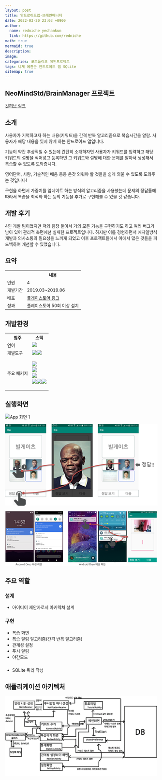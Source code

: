 ```yaml
---
layout: post
title: 안드로이드앱-브래인매니저
date: 2022-03-20 23:03 +0900
author:
  name: redniche yechankun
  link: https://github.com/redniche
math: true
mermaid: true
description:
image:
categories: 포트폴리오 메인프로젝트
tags: 니체 예찬군 안드로이드 앱 SQLite
sitemap: true
---
```


## NeoMindStd/BrainManager 프로젝트

[깃허브 링크](https://github.com/NeoMindStd/BrainManager)

## 소개

사용자가 기억하고자 하는 내용(키워드)을 간격 반복 알고리즘으로 복습시간을 알람. 사용자가 해당 내용을 잊지 않게 하는 안드로이드 앱입니다.

기능이 약간 추상적일 수 있는데 간단히 소개하자면 사용자가 키워드를 입력하고 해당 키워드의 설명을 적어넣고 등록하면 그 키워드와 설명에 대한 문제를 알아서 생성해서 복습할 수 있도록 도와줍니다.

영어단어, 사람, 기술적인 배움 등등 온갖 외워야 할 것들을 쉽게 외울 수 있도록 도와주는 것입니다!

구현을 하면서 가중치를 업데이트 하는 방식의 알고리즘을 사용했는데 문제의 정답률에 따라서 복습을 최적화 하는 등의 기능을 추가로 구현해볼 수 있을 것 같습니다.

## 개발 후기

4인 개발 팀이었지만 저와 팀장 둘이서 거의 모든 기능을 구현하기도 하고 여러 버그가 남아 있어 관리적 측면에선 실패한 프로젝트입니다. 하지만 이를 경험하면서 애자일방식 개발과 의사소통의 필요성을 느끼게 되었고 이후 프로젝트들에서 이에서 많은 것들을 피드백하여 개선할 수 있었습니다.

## 요약

<table>
    <th></th>    
    <th>내용</th>
    <tr>
        <td>인원</td>
        <td>4</td>
    </tr>
    <tr>
        <td>개발기간</td>
        <td>2019.03~2019.06</td>
    </tr>
    <tr>
        <td>배포</td>
        <td><a href="https://play.google.com/store/apps/details?id=std.neomind.brainmanager"> 플레이스토어 링크</td>
    </tr>
    <tr>
        <td>성과</td>
        <td> 플레이스토어 50회 이상 설치 </td>
    </tr>
</table>

## 개발환경

<table>
    <th>범주</th>    
    <th>스택</th>
    <tr>
      <td>언어</td>
      <td><img src="https://img.shields.io/badge/Java-Java 8-007ACC?style=flat&logo=Java&logoColor=white"></td>
    </tr>
    <tr>
      <td>개발도구</td>
      <td><img src="https://img.shields.io/badge/Android-Android SDK 29-007A1C?style=flat&logo=Android&logoColor=white"><img src="https://img.shields.io/badge/빌드-Gradle-A07ACC?style=flat&logo=Gradle&logoColor=white"></td>
    </tr>
    <tr>
      <td>주요 패키지</td>
      <td><pre>
<img src="https://img.shields.io/badge/이미지뷰어-Baseflow/PhotoView-007ACC?style=flat&logo=Android&logoColor=white">
<img src="https://img.shields.io/badge/재사용뷰어-wasabeef/recyclerview--animators-50AFCC?style=flat&logo=Android&logoColor=white">
<img src="https://img.shields.io/badge/원형이미지-lopspower/CircularImageView-502ACC?style=flat&logo=Android&logoColor=white">
<img src="https://img.shields.io/badge/차트-PhilJay/MPAndroidChart-502ACC?style=flat&logo=Android&logoColor=white"><img src="https://img.shields.io/badge/머터리얼텍스트-rengwuxian/MaterialEditText-502ACC?style=flat&logo=Android&logoColor=white"><img src="https://img.shields.io/badge/인트로페이지-matthewbradshaw--io/SlidingIntroScreen-502ACC?style=flat&logo=Android&logoColor=white"></pre>
      </td>
    </tr>
</table>

## 실행화면

![App 화면 1](https://play-lh.googleusercontent.com/ZFxOZzER0NgrHYLM58D7Ma9xm-ZFdvu9tDweGUor6K_g7dqm9ErbWaM4fwn_Ys_Q0woS=w2560-h1440-rw)

![App 화면 2](/assets/img/portfolio/mainproject/브래인매니저/2.png)

![App 화면 3](/assets/img/portfolio/mainproject/브래인매니저/3.png)

## 주요 역할

### 설계

- 아이디어 제안자로서 아키텍처 설계

### 구현

- 복습 화면
- 복습 알림 알고리즘(간격 반복 알고리즘)
- 관계성 설정
- 푸시 알림
- 야간모드

###

- SQLite 쿼리 작성

## 애플리케이션 아키텍처

![App 아키텍처](/assets/img/portfolio/mainproject/브래인매니저/1.png)
